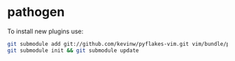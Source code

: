 pathogen
============
To install new plugins use:
```sh
git submodule add git://github.com/kevinw/pyflakes-vim.git vim/bundle/pyflakes
git submodule init && git submodule update
```
